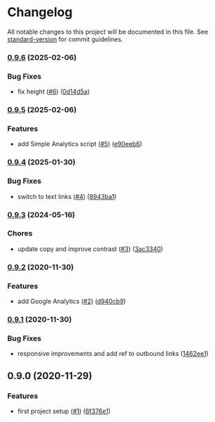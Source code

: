 # Changelog

All notable changes to this project will be documented in this file. See [standard-version](https://github.com/conventional-changelog/standard-version) for commit guidelines.

### [0.9.6](https://github.com/frabonomi/wize.io/compare/v0.9.5...v0.9.6) (2025-02-06)


### Bug Fixes

* fix height ([#6](https://github.com/frabonomi/wize.io/issues/6)) ([0d14d5a](https://github.com/frabonomi/wize.io/commit/0d14d5ac4d91061e2f63ec2f7fbb0f6df2b6b7dd))

### [0.9.5](https://github.com/frabonomi/wize.io/compare/v0.9.4...v0.9.5) (2025-02-06)


### Features

* add Simple Analytics script ([#5](https://github.com/frabonomi/wize.io/issues/5)) ([e90eeb6](https://github.com/frabonomi/wize.io/commit/e90eeb6a88bcfa424aabef1e28a857e265871947))

### [0.9.4](https://github.com/frabonomi/wize.io/compare/v0.9.2...v0.9.4) (2025-01-30)


### Bug Fixes

* switch to text links ([#4](https://github.com/frabonomi/wize.io/issues/4)) ([8943ba1](https://github.com/frabonomi/wize.io/commit/8943ba180fa53496e34f82a698c3e445bd8c7702))

### [0.9.3](https://github.com/frabonomi/wize.io/compare/v0.9.2...v0.9.3) (2024-05-16)


### Chores

* update copy and improve contrast ([#3](https://github.com/frabonomi/wize.io/issues/3)) ([3ac3340](https://github.com/frabonomi/wize.io/commit/3ac334086cc878c7348427887d348c04e5c37318))

### [0.9.2](https://github.com/frabonomi/wize.io/compare/v0.9.1...v0.9.2) (2020-11-30)


### Features

* add Google Analytics ([#2](https://github.com/frabonomi/wize.io/issues/2)) ([d940cb9](https://github.com/frabonomi/wize.io/commit/d940cb9ec395877d1914db0c63ed1f0823205412))

### [0.9.1](https://github.com/frabonomi/wize.io/compare/v0.9.0...v0.9.1) (2020-11-30)


### Bug Fixes

* responsive improvements and add ref to outbound links ([1462ee1](https://github.com/frabonomi/wize.io/commit/1462ee186eb17f5fe2bea1e574a0d384e9cb4110))

## 0.9.0 (2020-11-29)


### Features

* first project setup ([#1](https://github.com/frabonomi/wize.io/issues/1)) ([6f376e1](https://github.com/frabonomi/wize.io/commit/6f376e1ad561b1d7fddee46f5d1a22b9b113cfd6))

